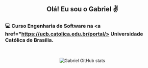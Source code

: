 <div align="center">

## Olá! Eu sou o Gabriel ✌️

</div>


###  💻 Curso Engenharia de Software na <a href="https://ucb.catolica.edu.br/portal/> Universidade Católica de Brasília.</a>

<br>

<div align="center">

![Gabriel GitHub stats](https://github-readme-stats.vercel.app/api?username=gabrielviana&show_icons=true&theme=radical)

</div>
